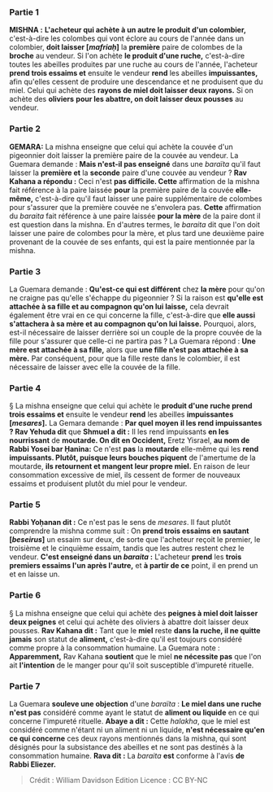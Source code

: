 
### Partie 1
<strong>MISHNA :</strong> <b>L'acheteur qui achète à un autre le produit d'un colombier,</b> c'est-à-dire les colombes qui vont éclore au cours de l'année dans un colombier, <b>doit laisser [<i>mafriaḥ</i>]</b> la <b>première</b> paire de colombes de la <b>broche</b> au vendeur. Si l'on achète <b>le produit d'une ruche,</b> c'est-à-dire toutes les abeilles produites par une ruche au cours de l'année, l'acheteur <b>prend trois essaims et</b> ensuite le vendeur <b>rend</b> les abeilles <b>impuissantes,</b> afin qu'elles cessent de produire une descendance et ne produisent que du miel. Celui qui achète des <b>rayons de miel doit laisser deux rayons.</b> Si on achète des <b>oliviers</b> <b>pour les abattre, on doit laisser deux pousses</b> au vendeur.

### Partie 2
<strong>GEMARA:</strong> La mishna enseigne que celui qui achète la couvée d'un pigeonnier doit laisser la première paire de la couvée au vendeur. La Guemara demande : <b>Mais n'est-il pas enseigné</b> dans une <i>baraïta</i> qu'il faut laisser la <b>première et</b> la <b>seconde</b> paire d'une couvée</b> au vendeur ? <b>Rav Kahana a répondu :</b> Ceci n'est <b>pas difficile. Cette</b> affirmation de la mishna fait référence à la paire laissée <b>pour</b> la première paire de la couvée <b>elle-même,</b> c'est-à-dire qu'il faut laisser une paire supplémentaire de colombes pour s'assurer que la première couvée ne s'envolera pas. <b>Cette</b> affirmation du <i>baraita</i> fait référence à une paire laissée <b>pour la mère</b> de la paire dont il est question dans la mishna. En d'autres termes, le <i>baraita</i> dit que l'on doit laisser une paire de colombes pour la mère, et plus tard une deuxième paire provenant de la couvée de ses enfants, qui est la paire mentionnée par la mishna.

### Partie 3
La Guemara demande : <b>Qu'est-ce qui est différent</b> chez <b>la mère</b> pour qu'on ne craigne pas qu'elle s'échappe du pigeonnier ? Si la raison est <b>qu'elle est attachée à sa fille et au compagnon qu'on lui laisse,</b> cela devrait également être vrai en ce qui concerne la fille, c'est-à-dire que <b>elle aussi s'attachera à sa mère et au compagnon qu'on lui laisse.</b> Pourquoi, alors, est-il nécessaire de laisser derrière soi un couple de la propre couvée de la fille pour s'assurer que celle-ci ne partira pas ? La Guemara répond : <b>Une mère est attachée à sa fille,</b> alors que <b>une fille n'est pas attachée à sa mère.</b> Par conséquent, pour que la fille reste dans le colombier, il est nécessaire de laisser avec elle la couvée de la fille.

### Partie 4
§ La mishna enseigne que celui qui achète le <b>produit d'une ruche prend trois essaims et</b> ensuite le vendeur <b>rend</b> les abeilles <b>impuissantes [<i>mesares</i>].</b> La Gemara demande : <b>Par quel moyen</b> <b>il les rend impuissantes ? Rav Yehuda dit</b> que <b>Shmuel a dit :</b> Il les rend impuissants <b>en les nourrissant</b> de <b>moutarde. On dit en Occident,</b> Eretz Yisrael, <b>au nom de Rabbi Yosei bar Ḥanina:</b> Ce n'est <b>pas</b> la <b>moutarde</b> elle-même qui les <b>rend impuissants. Plutôt, puisque leurs bouches piquent</b> de l'amertume de la moutarde, <b>ils retournent et mangent leur propre miel.</b> En raison de leur consommation excessive de miel, ils cessent de former de nouveaux essaims et produisent plutôt du miel pour le vendeur.

### Partie 5
<b>Rabbi Yoḥanan dit :</b> Ce n'est pas le sens de <i>mesares</i>. Il faut plutôt comprendre la mishna comme suit : On <b>prend trois essaims en sautant [<i>beseirus</i>]</b> un essaim sur deux, de sorte que l'acheteur reçoit le premier, le troisième et le cinquième essaim, tandis que les autres restent chez le vendeur. <b>C'est enseigné dans un <i>baraita</i> :</b> L'acheteur <b>prend</b> les <b>trois premiers essaims l'un après l'autre,</b> et <b>à partir de ce</b> point, il en prend un et en laisse un.</b>

### Partie 6
§ La mishna enseigne que celui qui achète des <b>peignes à miel doit laisser deux peignes</b> et celui qui achète des oliviers à abattre doit laisser deux pousses. <b>Rav Kahana dit :</b> Tant que le <b>miel</b> reste <b>dans la ruche, il ne quitte jamais</b> son statut de <b>aliment,</b> c'est-à-dire qu'il est toujours considéré comme propre à la consommation humaine. La Guemara note : <b>Apparemment,</b> Rav Kahana <b>soutient</b> que le miel <b>ne nécessite pas</b> que l'on ait <b>l'intention</b> de le manger pour qu'il soit susceptible d'impureté rituelle.

### Partie 7
La Guemara <b>souleve une objection</b> d'une <i>baraïta</i> : <b>Le miel dans une ruche n'est pas</b> considéré comme ayant le statut de <b>aliment ou liquide</b> en ce qui concerne l'impureté rituelle. <b>Abaye a dit :</b> Cette <i>halakha</i>, que le miel est considéré comme n'étant ni un aliment ni un liquide, <b>n'est nécessaire qu'en ce qui concerne</b> ces deux rayons</b> mentionnés dans la mishna, qui sont désignés pour la subsistance des abeilles et ne sont pas destinés à la consommation humaine. <b>Rava dit :</b> La <i>baraita</i> <b>est</b> conforme à l'avis <b>de Rabbi Eliezer.</b>

>Crédit : William Davidson Edition
>Licence : CC BY-NC